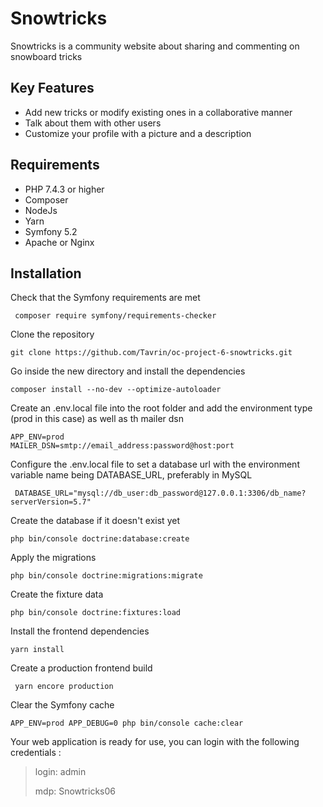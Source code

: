 # Snowtricks

Snowtricks is a community website about sharing and commenting on snowboard tricks


## Key Features
- Add new tricks or modify existing ones in a collaborative manner
- Talk about them with other users
- Customize your profile with a picture and a description

## Requirements

- PHP 7.4.3 or higher
- Composer
- NodeJs
- Yarn   
- Symfony 5.2
- Apache or Nginx

## Installation
Check that the Symfony requirements are met
```
 composer require symfony/requirements-checker
```
Clone the repository 
```
git clone https://github.com/Tavrin/oc-project-6-snowtricks.git
```

Go inside the new directory and install the dependencies
```
composer install --no-dev --optimize-autoloader
```

Create an .env.local file into the root folder and add the environment type (prod in this case) as well as th mailer dsn
```
APP_ENV=prod
MAILER_DSN=smtp://email_address:password@host:port
```

Configure the .env.local file to set a database url with the environment variable name being DATABASE_URL, preferably in MySQL
```
 DATABASE_URL="mysql://db_user:db_password@127.0.0.1:3306/db_name?serverVersion=5.7"
```

Create the database if it doesn't exist yet
```
php bin/console doctrine:database:create
```

Apply the migrations
```
php bin/console doctrine:migrations:migrate
```

Create the fixture data
```
php bin/console doctrine:fixtures:load
```

Install the frontend dependencies
```
yarn install
```

Create a production frontend build
```
 yarn encore production
```

Clear the Symfony cache
```
APP_ENV=prod APP_DEBUG=0 php bin/console cache:clear
```

Your web application is ready for use, you can login with the following credentials :
> login: admin
>
> mdp: Snowtricks06
